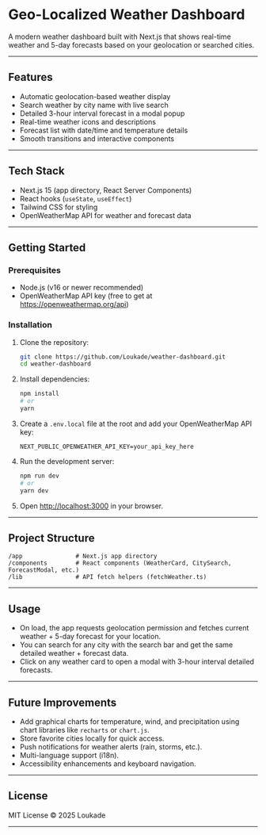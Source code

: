 # Geo-Localized Weather Dashboard

A modern weather dashboard built with Next.js that shows real-time weather and 5-day forecasts based on your geolocation or searched cities.

---

## Features

- Automatic geolocation-based weather display  
- Search weather by city name with live search  
- Detailed 3-hour interval forecast in a modal popup  
- Real-time weather icons and descriptions  
- Forecast list with date/time and temperature details  
- Smooth transitions and interactive components  

---

## Tech Stack

- Next.js 15 (app directory, React Server Components)  
- React hooks (`useState`, `useEffect`)  
- Tailwind CSS for styling  
- OpenWeatherMap API for weather and forecast data  

---

## Getting Started

### Prerequisites

- Node.js (v16 or newer recommended)  
- OpenWeatherMap API key (free to get at https://openweathermap.org/api)

### Installation

1. Clone the repository:

   ```bash
   git clone https://github.com/Loukade/weather-dashboard.git
   cd weather-dashboard
   ```

2. Install dependencies:

   ```bash
   npm install
   # or
   yarn
   ```

3. Create a `.env.local` file at the root and add your OpenWeatherMap API key:

   ```env
   NEXT_PUBLIC_OPENWEATHER_API_KEY=your_api_key_here
   ```

4. Run the development server:

   ```bash
   npm run dev
   # or
   yarn dev
   ```

5. Open [http://localhost:3000](http://localhost:3000) in your browser.

---

## Project Structure

```
/app               # Next.js app directory
/components        # React components (WeatherCard, CitySearch, ForecastModal, etc.)
/lib               # API fetch helpers (fetchWeather.ts)
```

---

## Usage

- On load, the app requests geolocation permission and fetches current weather + 5-day forecast for your location.  
- You can search for any city with the search bar and get the same detailed weather + forecast data.  
- Click on any weather card to open a modal with 3-hour interval detailed forecasts.  

---

## Future Improvements

- Add graphical charts for temperature, wind, and precipitation using chart libraries like `recharts` or `chart.js`.  
- Store favorite cities locally for quick access.  
- Push notifications for weather alerts (rain, storms, etc.).  
- Multi-language support (i18n).  
- Accessibility enhancements and keyboard navigation.

---

## License

MIT License © 2025 Loukade

---
